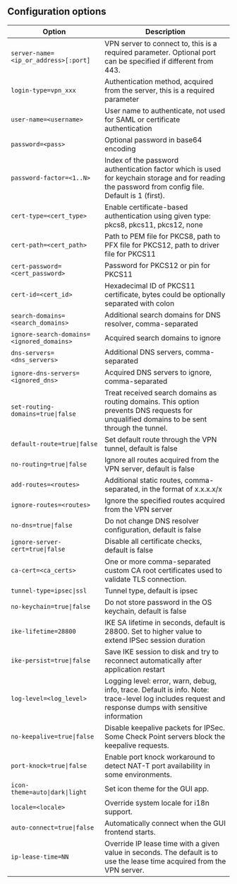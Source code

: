 ## Configuration options

| Option                                    | Description                                                                                                                                           |
|-------------------------------------------|-------------------------------------------------------------------------------------------------------------------------------------------------------|
| `server-name=<ip_or_address>[:port]`      | VPN server to connect to, this is a required parameter. Optional port can be specified if different from 443.                                         |
| `login-type=vpn_xxx`                      | Authentication method, acquired from the server, this is a required parameter                                                                         |
| `user-name=<username>`                    | User name to authenticate, not used for SAML or certificate authentication                                                                            |
| `password=<pass>`                         | Optional password in base64 encoding                                                                                                                  |
| `password-factor=<1..N>`                  | Index of the password authentication factor which is used for keychain storage and for reading the password from config file. Default is 1 (first).   |
| `cert-type=<cert_type>`                   | Enable certificate-based authentication using given type: pkcs8, pkcs11, pkcs12, none                                                                 |
| `cert-path=<cert_path>`                   | Path to PEM file for PKCS8, path to PFX file for PKCS12, path to driver file for PKCS11                                                               |
| `cert-password=<cert_password>`           | Password for PKCS12 or pin for PKCS11                                                                                                                 |
| `cert-id=<cert_id>`                       | Hexadecimal ID of PKCS11 certificate, bytes could be optionally separated with colon                                                                  |
| `search-domains=<search_domains>`         | Additional search domains for DNS resolver, comma-separated                                                                                           |
| `ignore-search-domains=<ignored_domains>` | Acquired search domains to ignore                                                                                                                     |
| `dns-servers=<dns_servers>`               | Additional DNS servers, comma-separated                                                                                                               |
| `ignore-dns-servers=<ignored_dns>`        | Acquired DNS servers to ignore, comma-separated                                                                                                       |
| `set-routing-domains=true\|false`         | Treat received search domains as routing domains. This option prevents DNS requests for unqualified domains to be sent through the tunnel.            |
| `default-route=true\|false`               | Set default route through the VPN tunnel, default is false                                                                                            |
| `no-routing=true\|false`                  | Ignore all routes acquired from the VPN server, default is false                                                                                      |
| `add-routes=<routes>`                     | Additional static routes, comma-separated, in the format of x.x.x.x/x                                                                                 |
| `ignore-routes=<routes>`                  | Ignore the specified routes acquired from the VPN server                                                                                              |
| `no-dns=true\|false`                      | Do not change DNS resolver configuration, default is false                                                                                            |
| `ignore-server-cert=true\|false`          | Disable all certificate checks, default is false                                                                                                      |
| `ca-cert=<ca_certs>`                      | One or more comma-separated custom CA root certificates used to validate TLS connection.                                                              |
| `tunnel-type=ipsec\|ssl`                  | Tunnel type, default is ipsec                                                                                                                         |
| `no-keychain=true\|false`                 | Do not store password in the OS keychain, default is false                                                                                            |
| `ike-lifetime=28800`                      | IKE SA lifetime in seconds, default is 28800. Set to higher value to extend IPSec session duration                                                    |
| `ike-persist=true\|false`                 | Save IKE session to disk and try to reconnect automatically after application restart                                                                 |
| `log-level=<log_level>`                   | Logging level: error, warn, debug, info, trace. Default is info. Note: trace-level log includes request and response dumps with sensitive information |
| `no-keepalive=true\|false`                | Disable keepalive packets for IPSec. Some Check Point servers block the keepalive requests.                                                           |
| `port-knock=true\|false`                  | Enable port knock workaround to detect NAT-T port availability in some environments.                                                                  |
| `icon-theme=auto\|dark\|light`            | Set icon theme for the GUI app.                                                                                                                       |
| `locale=<locale>`                         | Override system locale for i18n support.                                                                                                              |
| `auto-connect=true\|false`                | Automatically connect when the GUI frontend starts.                                                                                                   |
| `ip-lease-time=NN`                        | Override IP lease time with a given value in seconds. The default is to use the lease time acquired from the VPN server.                              |
